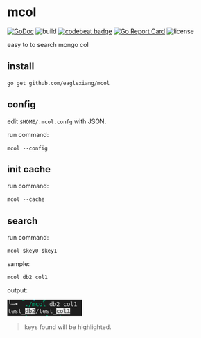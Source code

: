 # mcol

[![GoDoc](https://godoc.org/github.com/eaglexiang/mcol?status.svg)](https://godoc.org/github.com/eaglexiang/mcol)
![build](https://api.travis-ci.com/eaglexiang/mcol.svg?branch=master)
[![codebeat badge](https://codebeat.co/badges/b4703e04-0239-4c04-86fd-d4a4623e5470)](https://codebeat.co/projects/github-com-eaglexiang-mcol-master)
[![Go Report Card](https://goreportcard.com/badge/github.com/eaglexiang/mcol)](https://goreportcard.com/report/github.com/eaglexiang/mcol)
![license](https://img.shields.io/badge/license-MIT-black.svg)

easy to to search mongo col

## install

```shell
go get github.com/eaglexiang/mcol
```

## config

edit `$HOME/.mcol.confg` with JSON.

run command:

```shell
mcol --config

```

## init cache

run command:

```shell
mcol --cache
```

## search

run command:

```shell
mcol $key0 $key1
```

sample:

```shell
mcol db2 col1
```

output:

![search](doc/mcol_search.png)

> keys found will be highlighted.
